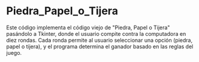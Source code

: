 # Piedra_Papel_o_Tijera
Este código implementa el código viejo de "Piedra, Papel o Tijera" pasándolo a Tkinter, donde el usuario compite contra la computadora en diez rondas. Cada ronda permite al usuario seleccionar una opción (piedra, papel o tijera), y el programa determina el ganador basado en las reglas del juego.
